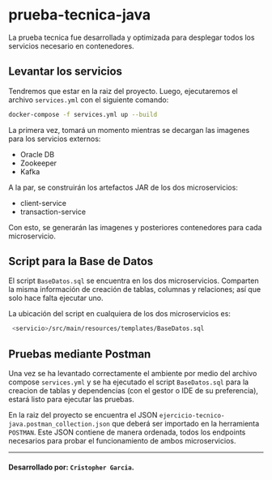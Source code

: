 # prueba-tecnica-java 

La prueba tecnica fue desarrollada y optimizada para desplegar todos los servicios necesario en contenedores. 

## Levantar los servicios
Tendremos que estar en la raiz del proyecto. Luego, ejecutaremos el archivo `services.yml` con el siguiente comando:

   ```bash
   docker-compose -f services.yml up --build
   ```
La primera vez, tomará un momento mientras se decargan las imagenes para los servicios externos:
- Oracle DB
- Zookeeper
- Kafka

A la par, se construirán los artefactos JAR de los dos microservicios:
- client-service
- transaction-service

Con esto, se generarán las imagenes y posteriores contenedores para cada microservicio.

## Script para la Base de Datos
El script `BaseDatos.sql` se encuentra en los dos microservicios. Comparten la misma información de creación de tablas, columnas y relaciones; así que solo hace falta ejecutar uno.

La ubicación del script en cualquiera de los dos microservicios es:

   ```bash
    <servicio>/src/main/resources/templates/BaseDatos.sql
   ```

## Pruebas mediante Postman
Una vez se ha levantado correctamente el ambiente por medio del archivo compose `services.yml` y se ha ejecutado el script `BaseDatos.sql` para la creacion de tablas y dependencias (con el gestor o IDE de su preferencia), estará listo para ejecutar las pruebas.

En la raiz del proyecto se encuentra el JSON `ejercicio-tecnico-java.postman_collection.json` que deberá ser importado en la herramienta `POSTMAN`. Este JSON contiene de manera ordenada, todos los endpoints necesarios para probar el funcionamiento de ambos microservicios.

---

#### Desarrollado por: `Cristopher Garcia`.